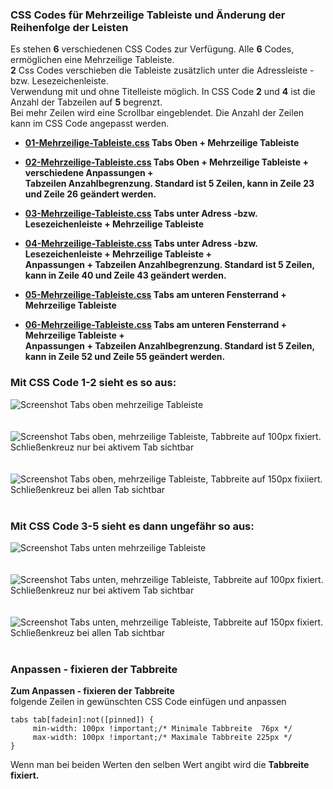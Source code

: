 
### CSS Codes für Mehrzeilige Tableiste und Änderung der Reihenfolge der Leisten     

Es stehen **6** verschiedenen CSS Codes zur Verfügung. Alle **6** Codes, ermöglichen eine Mehrzeilige Tableiste.     
**2** Css Codes verschieben die Tableiste zusätzlich unter die Adressleiste - bzw. Lesezeichenleiste.    
Verwendung mit und ohne Titelleiste möglich. In CSS Code **2** und **4** ist die Anzahl der Tabzeilen auf **5** begrenzt.    
Bei mehr Zeilen wird eine Scrollbar eingeblendet. Die Anzahl der Zeilen kann im CSS Code angepasst werden.    

- **[01-Mehrzeilige-Tableiste.css](https://github.com/Endor8/userChrome.js/blob/master/Mutirowtabs//Firefox-89/CSS/01-Mehrzeilige-Tableiste.css) Tabs Oben + Mehrzeilige Tableiste**      

- **[02-Mehrzeilige-Tableiste.css](https://github.com/Endor8/userChrome.js/blob/master/Mutirowtabs//Firefox-89/CSS/02-Mehrzeilige-Tableiste.css) Tabs Oben + Mehrzeilige Tableiste + verschiedene Anpassungen +**    
     **Tabzeilen Anzahlbegrenzung. Standard ist 5 Zeilen, kann in Zeile 23 und Zeile 26 geändert werden.**    
 
- **[03-Mehrzeilige-Tableiste.css](https://github.com/Endor8/userChrome.js/blob/master/Mutirowtabs//Firefox-89/CSS/03-Mehrzeilige-Tableiste.css) Tabs unter Adress -bzw. Lesezeichenleiste + Mehrzeilige Tableiste**   

- **[04-Mehrzeilige-Tableiste.css](https://github.com/Endor8/userChrome.js/blob/master/Mutirowtabs//Firefox-89/CSS/04-Mehrzeilige-Tableiste.css) Tabs unter Adress -bzw. Lesezeichenleiste + Mehrzeilige Tableiste +**     
     **Anpassungen + Tabzeilen Anzahlbegrenzung. Standard ist 5 Zeilen, kann in Zeile 40 und Zeile 43 geändert werden.**    
     
- **[05-Mehrzeilige-Tableiste.css](https://github.com/Endor8/userChrome.js/blob/master/Mutirowtabs//Firefox-89/CSS/05-Mehrzeilige-Tableiste.css) Tabs am unteren Fensterrand + Mehrzeilige Tableiste**   

- **[06-Mehrzeilige-Tableiste.css](https://github.com/Endor8/userChrome.js/blob/master/Mutirowtabs//Firefox-89/CSS/06-Mehrzeilige-Tableiste.css) Tabs am unteren Fensterrand + Mehrzeilige Tableiste +**     
     **Anpassungen + Tabzeilen Anzahlbegrenzung. Standard ist 5 Zeilen, kann in Zeile 52 und Zeile 55 geändert werden.**     
   
### Mit CSS Code 1-2 sieht es so aus:

![Screenshot](https://raw.githubusercontent.com/Endor8/userChrome.js/master/Mutirowtabs/CSS/Bilder/Mehrzeilig%20obena.png)
Tabs oben mehrzeilige Tableiste
<br />
<br />
<br />
![Screenshot](https://raw.githubusercontent.com/Endor8/userChrome.js/master/Mutirowtabs/CSS/Bilder/X%20nur%20auf%20aktiven%20Tab%20bei%20100pxa.png)
Tabs oben, mehrzeilige Tableiste, Tabbreite auf 100px fixiert.    
Schließenkreuz nur bei aktivem Tab sichtbar
<br />
<br />
<br />
![Screenshot](https://raw.githubusercontent.com/Endor8/userChrome.js/master/Mutirowtabs/CSS/Bilder/Feste%20Breite%20mit%20Schlie%C3%9Fenkreuza.png)
Tabs oben, mehrzeilige Tableiste, Tabbreite auf 150px fixiiert.    
Schließenkreuz bei allen Tab sichtbar
<br />
<br />
### Mit CSS Code 3-5 sieht es dann ungefähr so aus:    

![Screenshot](https://raw.githubusercontent.com/Endor8/userChrome.js/master/Mutirowtabs/CSS/Bilder/ohne%20Breite%2C%20Tabs%20schmaler%2C%20x%20vorhandena.png)
Tabs unten mehrzeilige Tableiste
<br />
<br />
<br />
![Screenshot](https://raw.githubusercontent.com/Endor8/userChrome.js/master/Mutirowtabs/CSS/Bilder/Breite%20100%2C%20x%20nur%20auf%20aktiven%20Taba.png)
Tabs unten, mehrzeilige Tableiste, Tabbreite auf 100px fixiert.    
Schließenkreuz nur bei aktivem Tab sichtbar
<br />
<br />
<br />
![Screenshot](https://raw.githubusercontent.com/Endor8/userChrome.js/master/Mutirowtabs/CSS/Bilder/Breite%20150%2C%20x%20vorhanden1.png)
Tabs unten, mehrzeilige Tableiste, Tabbreite auf 150px fixiert.    
Schließenkreuz bei allen Tab sichtbar 
<br />
<br />
### Anpassen - fixieren der Tabbreite 

**Zum Anpassen - fixieren der Tabbreite**    
folgende Zeilen in gewünschten CSS Code einfügen und anpassen     

    tabs tab[fadein]:not([pinned]) {
		 min-width: 100px !important;/* Minimale Tabbreite  76px */
		 max-width: 100px !important;/* Maximale Tabbreite 225px */
    }
	
Wenn man bei beiden Werten den selben Wert angibt wird die **Tabbreite fixiert.**
  
